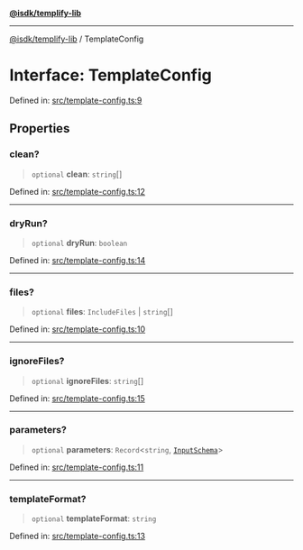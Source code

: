 [**@isdk/templify-lib**](../README.md)

***

[@isdk/templify-lib](../globals.md) / TemplateConfig

# Interface: TemplateConfig

Defined in: [src/template-config.ts:9](https://github.com/isdk/templify-lib.js/blob/70f82ca837a8187ba06b8a8f3c7640f3017f6d6d/src/template-config.ts#L9)

## Properties

### clean?

> `optional` **clean**: `string`[]

Defined in: [src/template-config.ts:12](https://github.com/isdk/templify-lib.js/blob/70f82ca837a8187ba06b8a8f3c7640f3017f6d6d/src/template-config.ts#L12)

***

### dryRun?

> `optional` **dryRun**: `boolean`

Defined in: [src/template-config.ts:14](https://github.com/isdk/templify-lib.js/blob/70f82ca837a8187ba06b8a8f3c7640f3017f6d6d/src/template-config.ts#L14)

***

### files?

> `optional` **files**: `IncludeFiles` \| `string`[]

Defined in: [src/template-config.ts:10](https://github.com/isdk/templify-lib.js/blob/70f82ca837a8187ba06b8a8f3c7640f3017f6d6d/src/template-config.ts#L10)

***

### ignoreFiles?

> `optional` **ignoreFiles**: `string`[]

Defined in: [src/template-config.ts:15](https://github.com/isdk/templify-lib.js/blob/70f82ca837a8187ba06b8a8f3c7640f3017f6d6d/src/template-config.ts#L15)

***

### parameters?

> `optional` **parameters**: `Record`\<`string`, [`InputSchema`](InputSchema.md)\>

Defined in: [src/template-config.ts:11](https://github.com/isdk/templify-lib.js/blob/70f82ca837a8187ba06b8a8f3c7640f3017f6d6d/src/template-config.ts#L11)

***

### templateFormat?

> `optional` **templateFormat**: `string`

Defined in: [src/template-config.ts:13](https://github.com/isdk/templify-lib.js/blob/70f82ca837a8187ba06b8a8f3c7640f3017f6d6d/src/template-config.ts#L13)
